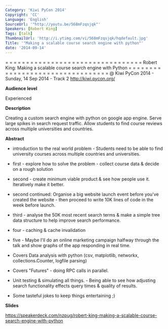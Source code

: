 ```yaml
---
Category: 'Kiwi PyCon 2014'
Copyright: 'CC'
Language: 'English'
SourceUrl: '"http://youtu.be/568mFzqsjqk"'
Speakers: [Robert King]
Tags: [talk]
ThumbnailUrl: 'http://i.ytimg.com/vi/568mFzqsjqk/hqdefault.jpg'
Title: '"Making a scalable course search engine with python"'
date: '2014-09-14'
---
```

= = = = = = = = = = = = = = = = = = = = = = = = = = = = = = = = = 
Robert King:
Making a scalable course search engine with Python
= = = = = = = = = = = = = = = = = = = = = = = = = = = = = = = = = 
@ Kiwi PyCon 2014 - Sunday, 14 Sep 2014 - Track 2
http://kiwi.pycon.org/

**Audience level**

Experienced

**Description**

Creating a custom search engine with python on google app engine. Serve large spikes in search request traffic. Allow students to find course reviews across multiple universities and countries.

**Abstract**

 - introduction to the real world problem - Students need to be able to find university courses across multiple countries and universities.
 - first - explore how to solve the problem - collect course data & decide on a rough solution
 - second - create minimum viable product & see how people use it. Iteratively make it better.
 - second continued: Organise a big website launch event before you've created the website - then proceed to write 10K lines of code in the week before launch.
 - third - analyse the 50K most recent search terms & make a simple tree data structure to help improve search performance.
 - four - caching & cache invalidation
 - five - Maybe I'll do an online marketing campaign halfway through the talk and show graphs of the app responding in real time.

 - Covers Data analysis with python (csv, matplotlib, networkx, collections.Counter, logfile parsing)

 - Covers "Futures" - doing RPC calls in parallel.
 - Unit testing & simulating all things. - Being able to see how adjusting search functionality effects query times & quality of results.

 - Some tasteful jokes to keep things entertaining ;)

**Slides**

https://speakerdeck.com/nzpug/robert-king-making-a-scalable-course-search-engine-with-python